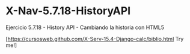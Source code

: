 # X-Nav-5.7.18-HistoryAPI
Ejercicio 5.7.18 - History API - Cambiando la historia con HTML5

[https://cursosweb.github.com/X-Serv-15.4-Django-calc/biblio.html Try me!]
